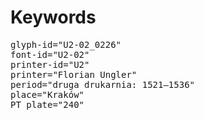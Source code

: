 # Keywords
<pre>
glyph-id="U2-02_0226"
font-id="U2-02"
printer-id="U2"
printer="Florian Ungler"
period="druga drukarnia: 1521—1536"
place="Kraków"
PT plate="240"
</pre>
